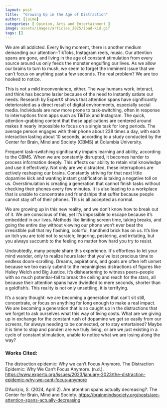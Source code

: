 ```yaml
---
layout: post
title:  "Growing Up in the Age of Distraction"
author: [jaime]
categories: [ Opinion, Arts and Entertainment ]
image: assets/images/articles_2025/ipad-kid.gif
tags: []
---
```


We are all addicted. Every living moment, there is another medium demanding our attention–TikToks, Instagram reels, music. Our attention spans are gone, and living in the age of constant stimulation from every source around us only feeds the monster engulfing our lives. As we allow our brains to turn to mush, we seem to forget the imminent issue that we can’t focus on anything past a few seconds. The real problem? We are too hooked to notice.

This is not a mild inconvenience, either. The way humans work, interact, and think has become lazier because of the need to instantly satiate our needs. Research by ExpertX shows that attention spans have significantly deteriorated as a direct result of digital environments, especially social media. Individuals are now more prone to task-switching, often in response to interruptions from apps such as TikTok and Instagram. The quick, attention-grabbing content that these applications are centered around makes it nearly impossible to focus on a single task for long periods. The average person engages with their phone about 228 times a day, with each interaction lasting about 10 seconds, according to a study conducted by the Center for Brain, Mind and Society (CBMS) at Columbia University.

Frequent task-switching significantly impairs learning and ability, according to the CBMS. When we are constantly disrupted, it becomes harder to process information deeply. This affects our ability to retain vital knowledge and use it effectively. Not only are we distracted, these interruptions are actively reshaping our brains. Constantly striving for that next little dopamine kick and wanting instant gratification is taking a negative toll on us. Overstimulation is creating a generation that cannot finish tasks without checking their phones every few minutes. It is also leading to a workplace that is unable to concentrate and friendships that suffer because people cannot stay off of their phones. This is all accepted as normal.

We are growing up in this new reality, and we don’t know how to break out of it. We are conscious of this, yet it’s impossible to escape because it’s embedded in our lives. Methods like limiting screen time, taking breaks, and going the entire day without viewing our phone won’t ever beat the irresistible pull that my flashing, colorful, handheld brick has on us. It’s like an itch you are told not to scratch; lingering, pestering, and irritating, but you always succumb to the feeling no matter how hard you try to resist.

Undoubtedly, many people share this experience. It's effortless to let your mind wander, only to realize hours later that you've lost precious time to endless doom-scrolling. Dreams, aspirations, and goals are often left unmet because we too easily submit to the meaningless distractions of figures like Haliey Welch and Big Justice. It’s disheartening to witness peers–people with so much potential–fail to break the ceiling and reach for the stars, all because their attention spans have dwindled to mere seconds, shorter than a goldfish’s. This reality is not only unsettling, it is terrifying.

It’s a scary thought: we are becoming a generation that can’t sit still, concentrate, or focus on anything for long enough to make a real impact. We are becoming a generation that is so caught up in the distractions that we forget to ask ourselves what this way of living costs. What are we giving up in exchange for the constant rush of dopamine we get so easily from our screens, for always needing to be connected, or to stay entertained? Maybe it is time to stop and ponder: are we truly living, or are we just existing in a cycle of constant stimulation, unable to notice what we are losing along the way?
  

### Works Cited:

The distraction epidemic: Why we can’t Focus Anymore. The Distraction Epidemic: Why We Can’t Focus Anymore. (n.d.). https://www.expertx.org/issues/2023/january-2023/the-distraction-epidemic-why-we-cant-focus-anymore 

D’Aurizio, S. (2024, April 2). Are attention spans actually decreasing?. The Center for Brain, Mind and Society. https://brainmindsociety.org/posts/are-attention-spans-actually-decreasing  